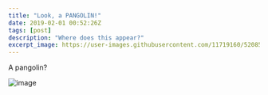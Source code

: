 ```yaml
---
title: "Look, a PANGOLIN!"
date: 2019-02-01 00:52:26Z
tags: [post]
description: "Where does this appear?"
excerpt_image: https://user-images.githubusercontent.com/11719160/52085824-61a7f080-259d-11e9-8694-77eeea1c4105.png
---
```


A pangolin?

![image](https://user-images.githubusercontent.com/11719160/52085824-61a7f080-259d-11e9-8694-77eeea1c4105.png)